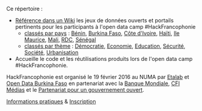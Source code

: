 Ce répertoire :
- [Référence dans un Wiki](https://github.com/etalab/HackFrancophonie/wiki) les jeux de données ouverts et portails pertinents pour les participants à l'open data camp #HackFrancophonie
  * [classés par pays](https://github.com/etalab/HackFrancophonie/wiki/Liste-des-pays) : [Bénin](https://github.com/etalab/HackFrancophonie/wiki/B%C3%A9nin), [Burkina Faso](https://github.com/etalab/HackFrancophonie/wiki/Burkina-Faso), [Côte d'Ivoire](https://github.com/etalab/HackFrancophonie/wiki/Cote-d%27Ivoire), [Haïti](https://github.com/etalab/HackFrancophonie/wiki/Ha%C3%AFti), [Ile Maurice](https://github.com/etalab/HackFrancophonie/wiki/Ile-Maurice), [Mali](https://github.com/etalab/HackFrancophonie/wiki/Mali), [RDC](https://github.com/etalab/HackFrancophonie/wiki/R%C3%A9publique-D%C3%A9mocratique-du-Congo), [Sénégal](https://github.com/etalab/HackFrancophonie/wiki/S%C3%A9n%C3%A9gal)
  * [classés par thème](https://github.com/etalab/HackFrancophonie/wiki/Acc%C3%A8s-par-th%C3%A8me) : [Démocratie](https://github.com/etalab/HackFrancophonie/wiki/D%C3%A9mocratie), [Economie](https://github.com/etalab/HackFrancophonie/wiki/Economie), [Education](https://github.com/etalab/HackFrancophonie/wiki/Education),  [Sécurité](https://github.com/etalab/HackFrancophonie/wiki/S%C3%A9curit%C3%A9), [Société](https://github.com/etalab/HackFrancophonie/wiki/Soci%C3%A9t%C3%A9), [Urbanisation](https://github.com/etalab/HackFrancophonie/wiki/Urbanisation)
- Accueille le code et les réutilisations produits lors de l'open data camp #HackFrancophonie. 

HackFrancophonie est organisé le 19 février 2016 au NUMA par [Etalab](http://www.etalab.gouv.fr/) et [Open Data Burkina Faso](http://data.gov.bf/) en partenariat avec la [Banque Mondiale](http://www.banquemondiale.org/), [CFI Médias](http://www.cfi.fr/) et le [Partenariat pour un gouvernement ouvert](http://www.opengovpartnership.org/). 

[Informations pratiques](www.etalab.gouv.fr/hackfrancophonie-un-open-data-camp-autour-des-donnees-ouvertes-par-les-pays-francophones) & [Inscription](https://www.eventbrite.fr/e/billets-hackfrancophonie-20421875379)

